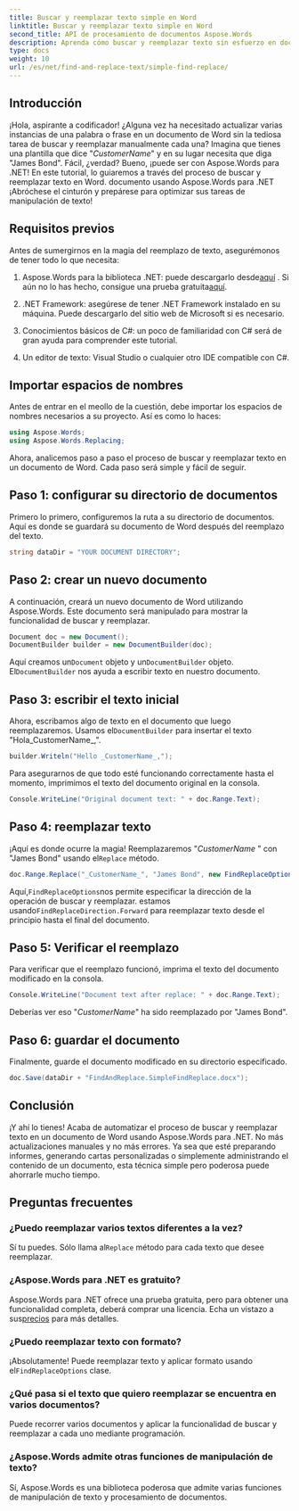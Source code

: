 ```yaml
---
title: Buscar y reemplazar texto simple en Word
linktitle: Buscar y reemplazar texto simple en Word
second_title: API de procesamiento de documentos Aspose.Words
description: Aprenda cómo buscar y reemplazar texto sin esfuerzo en documentos de Word usando Aspose.Words para .NET. Guía paso a paso incluida.
type: docs
weight: 10
url: /es/net/find-and-replace-text/simple-find-replace/
---
```

## Introducción

¡Hola, aspirante a codificador! ¿Alguna vez ha necesitado actualizar varias instancias de una palabra o frase en un documento de Word sin la tediosa tarea de buscar y reemplazar manualmente cada una? Imagina que tienes una plantilla que dice "_CustomerName_" y en su lugar necesita que diga "James Bond". Fácil, ¿verdad? Bueno, ¡puede ser con Aspose.Words para .NET! En este tutorial, lo guiaremos a través del proceso de buscar y reemplazar texto en Word. documento usando Aspose.Words para .NET ¡Abróchese el cinturón y prepárese para optimizar sus tareas de manipulación de texto!

## Requisitos previos

Antes de sumergirnos en la magia del reemplazo de texto, asegurémonos de tener todo lo que necesita:

1.  Aspose.Words para la biblioteca .NET: puede descargarlo desde[aquí](https://releases.aspose.com/words/net/) . Si aún no lo has hecho, consigue una prueba gratuita[aquí](https://releases.aspose.com/).

2. .NET Framework: asegúrese de tener .NET Framework instalado en su máquina. Puede descargarlo del sitio web de Microsoft si es necesario.

3. Conocimientos básicos de C#: un poco de familiaridad con C# será de gran ayuda para comprender este tutorial.

4. Un editor de texto: Visual Studio o cualquier otro IDE compatible con C#.

## Importar espacios de nombres

Antes de entrar en el meollo de la cuestión, debe importar los espacios de nombres necesarios a su proyecto. Así es como lo haces:

```csharp
using Aspose.Words;
using Aspose.Words.Replacing;
```

Ahora, analicemos paso a paso el proceso de buscar y reemplazar texto en un documento de Word. Cada paso será simple y fácil de seguir.

## Paso 1: configurar su directorio de documentos

Primero lo primero, configuremos la ruta a su directorio de documentos. Aquí es donde se guardará su documento de Word después del reemplazo del texto.

```csharp
string dataDir = "YOUR DOCUMENT DIRECTORY";
```

## Paso 2: crear un nuevo documento

A continuación, creará un nuevo documento de Word utilizando Aspose.Words. Este documento será manipulado para mostrar la funcionalidad de buscar y reemplazar.

```csharp
Document doc = new Document();
DocumentBuilder builder = new DocumentBuilder(doc);
```

 Aquí creamos un`Document` objeto y un`DocumentBuilder` objeto. El`DocumentBuilder` nos ayuda a escribir texto en nuestro documento.

## Paso 3: escribir el texto inicial

 Ahora, escribamos algo de texto en el documento que luego reemplazaremos. Usamos el`DocumentBuilder` para insertar el texto "Hola_CustomerName_,".

```csharp
builder.Writeln("Hello _CustomerName_,");
```

Para asegurarnos de que todo esté funcionando correctamente hasta el momento, imprimimos el texto del documento original en la consola.

```csharp
Console.WriteLine("Original document text: " + doc.Range.Text);
```

## Paso 4: reemplazar texto

¡Aquí es donde ocurre la magia! Reemplazaremos "_CustomerName_ " con "James Bond" usando el`Replace` método. 

```csharp
doc.Range.Replace("_CustomerName_", "James Bond", new FindReplaceOptions(FindReplaceDirection.Forward));
```

 Aquí,`FindReplaceOptions`nos permite especificar la dirección de la operación de buscar y reemplazar. estamos usando`FindReplaceDirection.Forward` para reemplazar texto desde el principio hasta el final del documento.

## Paso 5: Verificar el reemplazo

Para verificar que el reemplazo funcionó, imprima el texto del documento modificado en la consola.

```csharp
Console.WriteLine("Document text after replace: " + doc.Range.Text);
```

Deberías ver eso "_CustomerName_" ha sido reemplazado por "James Bond".

## Paso 6: guardar el documento

Finalmente, guarde el documento modificado en su directorio especificado.

```csharp
doc.Save(dataDir + "FindAndReplace.SimpleFindReplace.docx");
```

## Conclusión

¡Y ahí lo tienes! Acaba de automatizar el proceso de buscar y reemplazar texto en un documento de Word usando Aspose.Words para .NET. No más actualizaciones manuales y no más errores. Ya sea que esté preparando informes, generando cartas personalizadas o simplemente administrando el contenido de un documento, esta técnica simple pero poderosa puede ahorrarle mucho tiempo.

## Preguntas frecuentes

### ¿Puedo reemplazar varios textos diferentes a la vez?
 Sí tu puedes. Sólo llama al`Replace` método para cada texto que desee reemplazar.

### ¿Aspose.Words para .NET es gratuito?
Aspose.Words para .NET ofrece una prueba gratuita, pero para obtener una funcionalidad completa, deberá comprar una licencia. Echa un vistazo a sus[precios](https://purchase.aspose.com/buy) para más detalles.

### ¿Puedo reemplazar texto con formato?
 ¡Absolutamente! Puede reemplazar texto y aplicar formato usando el`FindReplaceOptions` clase.

### ¿Qué pasa si el texto que quiero reemplazar se encuentra en varios documentos?
Puede recorrer varios documentos y aplicar la funcionalidad de buscar y reemplazar a cada uno mediante programación.

### ¿Aspose.Words admite otras funciones de manipulación de texto?
Sí, Aspose.Words es una biblioteca poderosa que admite varias funciones de manipulación de texto y procesamiento de documentos.